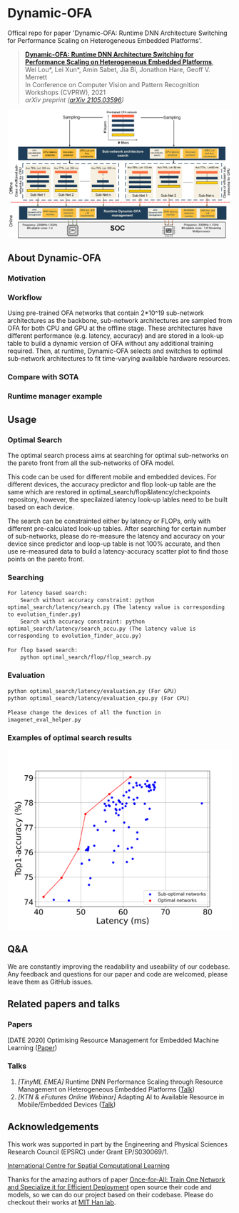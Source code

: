 # Dynamic-OFA
Offical repo for paper 'Dynamic-OFA: Runtime DNN Architecture Switching for Performance Scaling on Heterogeneous Embedded Platforms'.

> [**Dynamic-OFA: Runtime DNN Architecture Switching for Performance Scaling on Heterogeneous Embedded Platforms**](https://arxiv.org/abs/2105.03596),  
> Wei Lou*, Lei Xun*, Amin Sabet, Jia Bi, Jonathon Hare, Geoff V. Merrett   
> In Conference on Computer Vision and Pattern Recognition Workshops (CVPRW), 2021  
> *arXiv preprint ([arXiv 2105.03596](https://arxiv.org/abs/2105.03596))*   

![Fig2](Fig2.png)


## About Dynamic-OFA
### Motivation
### Workflow
Using pre-trained OFA networks that contain 2*10^19 sub-network architectures as the backbone, sub-network architectures are sampled from OFA for both CPU and GPU at the offline stage. These architectures have different performance (e.g. latency, accuracy) and are stored in a look-up table to build a dynamic version of OFA without any additional training required. Then, at runtime, Dynamic-OFA selects and switches to optimal sub-network architectures to fit time-varying available hardware resources.
### Compare with SOTA
### Runtime manager example

## Usage
### Optimal Search
The optimal search process aims at searching for optimal sub-networks on the pareto front from all the sub-networks of OFA model. 

This code can be used for different mobile and embedded devices. For different devices, the accuracy predictor and flop look-up table are the same which are restored in optimal_search/flop&latency/checkpoints repository, however, the specilaized latency look-up lables need to be built based on each device. 

The search can be constrainted either by latency or FLOPs, only with different pre-calculated look-up tables. After searching for certain number of sub-networks, please do re-measure the latency and accuracy on your device since predictor and loop-up table is not 100% accurate, and then use re-measured data to build a latency-accuracy scatter plot to find those points on the pareto front.
### Searching
    For latency based search: 
        Search without accuracy constraint: python optimal_search/latency/search.py (The latency value is corresponding to evolution_finder.py)
        Search with accuracy constraint: python optimal_search/latency/search_accu.py (The latency value is corresponding to evolution_finder_accu.py)
        
    For flop based search:
        python optimal_search/flop/flop_search.py
    
### Evaluation
    python optimal_search/latency/evaluation.py (For GPU)
    python optimal_search/latency/evaluation_cpu.py (For CPU)
    
    Please change the devices of all the function in imagenet_eval_helper.py
    
### Examples of optimal search results
![Fig3](Fig3.png)

## Q&A
We are constantly improving the readability and useability of our codebase. Any feedback and questions for our paper and code are welcomed, please leave them as GitHub issues.

## Related papers and talks
### Papers
[DATE 2020] Optimising Resource Management for Embedded Machine Learning ([Paper](https://arxiv.org/abs/2105.03608))
### Talks
1. *[TinyML EMEA]* Runtime DNN Performance Scaling through Resource Management on Heterogeneous Embedded Platforms ([Talk](https://youtu.be/XW8jBooRPdM))
2. *[KTN & eFutures Online Webinar]* Adapting AI to Available Resource in Mobile/Embedded Devices ([Talk](https://youtu.be/DnApKW5lk5k))

## Acknowledgements
This work was supported in part by the Engineering and Physical Sciences Research Council (EPSRC) under Grant EP/S030069/1.

[International Centre for Spatial Computational Learning](https://spatialml.net/)

Thanks for the amazing authors of paper [Once-for-All: Train One Network and Specialize it for Efficient Deployment](https://arxiv.org/abs/1908.09791) open source their code and models, so we can do our project based on their codebase. Please do checkout their works at [MIT Han lab](https://songhan.mit.edu/).
